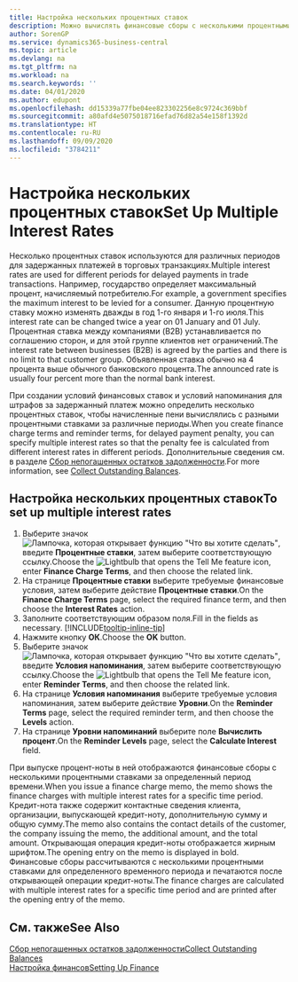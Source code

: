 ```yaml
---
title: Настройка нескольких процентных ставок
description: Можно вычислять финансовые сборы с несколькими процентными ставками за определенный период. Расчет процентов аналогичен для всех финансовых издержек, изменяются только проценты за определенный период.
author: SorenGP
ms.service: dynamics365-business-central
ms.topic: article
ms.devlang: na
ms.tgt_pltfrm: na
ms.workload: na
ms.search.keywords: ''
ms.date: 04/01/2020
ms.author: edupont
ms.openlocfilehash: dd15339a77fbe04ee823302256e8c9724c369bbf
ms.sourcegitcommit: a80afd4e5075018716efad76d82a54e158f1392d
ms.translationtype: HT
ms.contentlocale: ru-RU
ms.lasthandoff: 09/09/2020
ms.locfileid: "3784211"
---
```

# <a name="set-up-multiple-interest-rates"></a><span data-ttu-id="c5885-104">Настройка нескольких процентных ставок</span><span class="sxs-lookup"><span data-stu-id="c5885-104">Set Up Multiple Interest Rates</span></span>
<span data-ttu-id="c5885-105">Несколько процентных ставок используются для различных периодов для задержанных платежей в торговых транзакциях.</span><span class="sxs-lookup"><span data-stu-id="c5885-105">Multiple interest rates are used for different periods for delayed payments in trade transactions.</span></span> <span data-ttu-id="c5885-106">Например, государство определяет максимальный процент, начисляемый потребителю.</span><span class="sxs-lookup"><span data-stu-id="c5885-106">For example, a government specifies the maximum interest to be levied for a consumer.</span></span> <span data-ttu-id="c5885-107">Данную процентную ставку можно изменять дважды в год 1-го января и 1-го июля.</span><span class="sxs-lookup"><span data-stu-id="c5885-107">This interest rate can be changed twice a year on 01 January and 01 July.</span></span> <span data-ttu-id="c5885-108">Процентная ставка между компаниями (B2B) устанавливается по соглашению сторон, и для этой группе клиентов нет ограничений.</span><span class="sxs-lookup"><span data-stu-id="c5885-108">The interest rate between businesses (B2B) is agreed by the parties and there is no limit to that customer group.</span></span> <span data-ttu-id="c5885-109">Объявленная ставка обычно на 4 процента выше обычного банковского процента.</span><span class="sxs-lookup"><span data-stu-id="c5885-109">The announced rate is usually four percent more than the normal bank interest.</span></span>

<span data-ttu-id="c5885-110">При создании условий финансовых ставок и условий напоминания для штрафов за задержанный платеж можно определить несколько процентных ставок, чтобы начисленные пени вычислялись с разными процентными ставками за различные периоды.</span><span class="sxs-lookup"><span data-stu-id="c5885-110">When you create finance charge terms and reminder terms, for delayed payment penalty, you can specify multiple interest rates so that the penalty fee is calculated from different interest rates in different periods.</span></span> <span data-ttu-id="c5885-111">Дополнительные сведения см. в разделе [Сбор непогашенных остатков задолженности](receivables-collect-outstanding-balances.md).</span><span class="sxs-lookup"><span data-stu-id="c5885-111">For more information, see [Collect Outstanding Balances](receivables-collect-outstanding-balances.md).</span></span>

## <a name="to-set-up-multiple-interest-rates"></a><span data-ttu-id="c5885-112">Настройка нескольких процентных ставок</span><span class="sxs-lookup"><span data-stu-id="c5885-112">To set up multiple interest rates</span></span>  
1.  <span data-ttu-id="c5885-113">Выберите значок ![Лампочка, которая открывает функцию "Что вы хотите сделать"](media/ui-search/search_small.png "Что вы хотите сделать"), введите **Процентные ставки**, затем выберите соответствующую ссылку.</span><span class="sxs-lookup"><span data-stu-id="c5885-113">Choose the ![Lightbulb that opens the Tell Me feature](media/ui-search/search_small.png "Tell me what you want to do") icon, enter **Finance Charge Terms**, and then choose the related link.</span></span>  
2.  <span data-ttu-id="c5885-114">На странице **Процентные ставки** выберите требуемые финансовые условия, затем выберите действие **Процентные ставки**.</span><span class="sxs-lookup"><span data-stu-id="c5885-114">On the **Finance Charge Terms** page, select the required finance term, and then choose the **Interest Rates** action.</span></span>  
3.  <span data-ttu-id="c5885-115">Заполните соответствующим образом поля.</span><span class="sxs-lookup"><span data-stu-id="c5885-115">Fill in the fields as necessary.</span></span> [!INCLUDE[tooltip-inline-tip](includes/tooltip-inline-tip_md.md)]
4.  <span data-ttu-id="c5885-116">Нажмите кнопку **ОК**.</span><span class="sxs-lookup"><span data-stu-id="c5885-116">Choose the **OK** button.</span></span>  
5.  <span data-ttu-id="c5885-117">Выберите значок ![Лампочка, которая открывает функцию "Что вы хотите сделать"](media/ui-search/search_small.png "Что вы хотите сделать"), введите **Условия напоминания**, затем выберите соответствующую ссылку.</span><span class="sxs-lookup"><span data-stu-id="c5885-117">Choose the ![Lightbulb that opens the Tell Me feature](media/ui-search/search_small.png "Tell me what you want to do") icon, enter **Reminder Terms**, and then choose the related link.</span></span>  
6.  <span data-ttu-id="c5885-118">На странице **Условия напоминания** выберите требуемые условия напоминания, затем выберите действие **Уровни**.</span><span class="sxs-lookup"><span data-stu-id="c5885-118">On the **Reminder Terms** page, select the required reminder term, and then choose the **Levels** action.</span></span>  
7.  <span data-ttu-id="c5885-119">На странице **Уровни напоминаний** выберите поле **Вычислить процент**.</span><span class="sxs-lookup"><span data-stu-id="c5885-119">On the **Reminder Levels** page, select the **Calculate Interest** field.</span></span>  

<span data-ttu-id="c5885-120">При выпуске процент-ноты в ней отображаются финансовые сборы с несколькими процентными ставками за определенный период времени.</span><span class="sxs-lookup"><span data-stu-id="c5885-120">When you issue a finance charge memo, the memo shows the finance charges with multiple interest rates for a specific time period.</span></span> <span data-ttu-id="c5885-121">Кредит-нота также содержит контактные сведения клиента, организации, выпускающей кредит-ноту, дополнительную сумму и общую сумму.</span><span class="sxs-lookup"><span data-stu-id="c5885-121">The memo also contains the contact details of the customer, the company issuing the memo, the additional amount, and the total amount.</span></span> <span data-ttu-id="c5885-122">Открывающая операция кредит-ноты отображается жирным шрифтом.</span><span class="sxs-lookup"><span data-stu-id="c5885-122">The opening entry on the memo is displayed in bold.</span></span> <span data-ttu-id="c5885-123">Финансовые сборы рассчитываются с несколькими процентными ставками для определенного временного периода и печатаются после открывающей операции кредит-ноты.</span><span class="sxs-lookup"><span data-stu-id="c5885-123">The finance charges are calculated with multiple interest rates for a specific time period and are printed after the opening entry of the memo.</span></span>  

## <a name="see-also"></a><span data-ttu-id="c5885-124">См. также</span><span class="sxs-lookup"><span data-stu-id="c5885-124">See Also</span></span>  
[<span data-ttu-id="c5885-125">Сбор непогашенных остатков задолженности</span><span class="sxs-lookup"><span data-stu-id="c5885-125">Collect Outstanding Balances</span></span>](receivables-collect-outstanding-balances.md)  
[<span data-ttu-id="c5885-126">Настройка финансов</span><span class="sxs-lookup"><span data-stu-id="c5885-126">Setting Up Finance</span></span>](finance-setup-finance.md)
